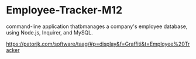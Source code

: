 # Employee-Tracker-M12
command-line application thatbmanages a company's employee database, using Node.js, Inquirer, and MySQL.

https://patorjk.com/software/taag/#p=display&f=Graffiti&t=Employee%20Tracker